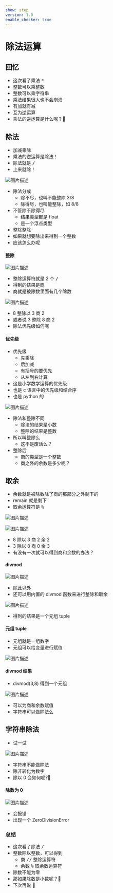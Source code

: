 ```yaml
---
show: step
version: 1.0
enable_checker: true
---
```


# 除法运算

## 回忆

- 这次看了乘法 <kbd>\*</kbd>
- 整数可以乘整数
- 整数可以乘字符串
- 乘法结果很大也不会崩溃
- 有加就有减
- 互为逆运算
- 乘法的逆运算是什么呢？🤪

## 除法

- 加减乘除
- 乘法的逆运算是除法！
- 除法就是 <kbd>/</kbd>
- 上来就除！

![图片描述](https://doc.shiyanlou.com/courses/uid1190679-20210820-1629441598234)

- 除法分成
  - 除不尽，也叫不能整除 $3/8$
  - 除得尽，也叫能整除，如 $8/8$
- 不管除不除得尽
  - 结果类型都是 float
  - 是一个浮点类型
- 整除整除
- 如果就想要除出来得到一个整数
- 应该怎么办呢

#### 整除

![图片描述](https://doc.shiyanlou.com/courses/uid1190679-20210820-1629441669502)

- 整除运算符就是 2 个 <kbd>/</kbd>
- 得到的结果是商
- 商就是被除数里面有几个除数

![图片描述](https://doc.shiyanlou.com/courses/uid1190679-20210820-1629442470499)

- 8 整除以 3 商 2
- 或者说 3 整除 8 商 2
- 除法优先级如何呢

#### 优先级

- 优先级
  - 先乘除
  - 后加减
  - 有括号的要优先
  - 从左到右计算
- 这是小学数学运算的优先级
- 也是 c 语言中的优先级和结合序
- 也是 python 的

![图片描述](https://doc.shiyanlou.com/courses/uid1190679-20210904-1630724978238)

- 除法和整除不同
  - 除法的结果是小数
  - 整除的结果是整数
- 所以叫整除么
  - 这不是废话么？
- 整除后
  - 商的类型是一个整数
  - 商之外的余数是多少呢？

## 取余

- 余数就是被除数除了商的那部分之外剩下的
- remain 就是剩下
- 取余运算符是 <kbd>%</kbd>

![图片描述](https://doc.shiyanlou.com/courses/uid1190679-20210820-1629442666338)

![图片描述](https://doc.shiyanlou.com/courses/uid1190679-20210820-1629441842649)

- 8 除以 3 商 2 余 2
- 3 除以 8 商 0 余 3
- 有没有一次就可以得到商和余数的办法？

#### divmod

![图片描述](https://doc.shiyanlou.com/courses/uid1190679-20210820-1629442969473)

- 除此以外
- 还可以用内置的 divmod 函数来进行整除和取余

![图片描述](https://doc.shiyanlou.com/courses/uid1190679-20210820-1629443036360)

- 得到的结果是一个元组 tuple

#### 元组 tuple

- 元组就是一组数字
- 元组可以给变量进行赋值

![图片描述](https://doc.shiyanlou.com/courses/uid1190679-20210820-1629443122323)

#### divmod 结果

- divmod(3,8) 得到一个元组

![图片描述](https://doc.shiyanlou.com/courses/uid1190679-20210820-1629443169757)

- 可以为商和余数赋值
- 字符串可以做除法么

## 字符串除法

- 试一试

![图片描述](https://doc.shiyanlou.com/courses/uid1190679-20210820-1629443381137)

- 字符串不能做除法
- 除非转化为数字
- 除以 0 会如何呢?🤪

#### 除数为 0

![图片描述](https://doc.shiyanlou.com/courses/uid1190679-20210820-1629443446252)

- 会报错
- 出现一个 ZeroDivisionError

### 总结

- 这次看了除法 <kbd>/</kbd>
- 整数除以整数，可以得到
  - 商 <kbd>/</kbd><kbd>/</kbd> 整除运算符
  - 余数 <kbd>%</kbd> 取余数运算符
- 除数不能为零
- 那如果除数是小数呢？🤪
- 下次再说 👋
